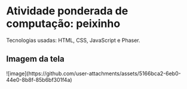 <h1>Atividade ponderada de computação: peixinho</h1>
<p>Tecnologias usadas: HTML, CSS, JavaScript e Phaser.</p>

<h2>Imagem da tela</h2>
![image](https://github.com/user-attachments/assets/5166bca2-6eb0-44e0-8b8f-85b6bf301f4a)
